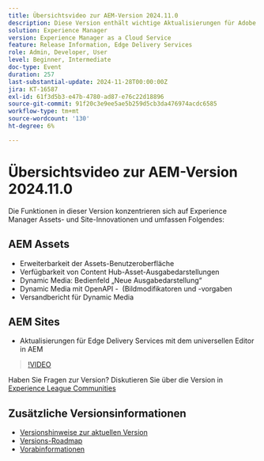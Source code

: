 ```yaml
---
title: Übersichtsvideo zur AEM-Version 2024.11.0
description: Diese Version enthält wichtige Aktualisierungen für Adobe Experience Manager (AEM) Sites und Assets, einschließlich verbesserter Erweiterbarkeit der Benutzeroberfläche, neuer Ausgabeformate, erweiterter Bildmodifikatoren und Verbesserungen an Edge Delivery Services mit dem universellen Editor in AEM.
solution: Experience Manager
version: Experience Manager as a Cloud Service
feature: Release Information, Edge Delivery Services
role: Admin, Developer, User
level: Beginner, Intermediate
doc-type: Event
duration: 257
last-substantial-update: 2024-11-28T00:00:00Z
jira: KT-16587
exl-id: 61f3d5b3-e47b-4780-ad87-e76c22d18896
source-git-commit: 91f20c3e9ee5ae5b259d5cb3da476974acdc6585
workflow-type: tm+mt
source-wordcount: '130'
ht-degree: 6%

---
```


# Übersichtsvideo zur AEM-Version 2024.11.0

Die Funktionen in dieser Version konzentrieren sich auf Experience Manager Assets- und Site-Innovationen und umfassen Folgendes:

## AEM Assets

* Erweiterbarkeit der Assets-Benutzeroberfläche&#x200B;
* Verfügbarkeit von Content Hub-Asset-Ausgabedarstellungen&#x200B;
* Dynamic Media: Bedienfeld „Neue Ausgabedarstellung“&#x200B;
* Dynamic Media mit OpenAPI - &#x200B; (Bildmodifikatoren und -vorgaben&#x200B;
* Versandbericht für Dynamic Media&#x200B;

## AEM Sites

* Aktualisierungen für Edge Delivery Services mit dem &#x200B;universellen Editor in AEM

>[!VIDEO](https://video.tv.adobe.com/v/3440929/?learn=on&enablevpops&captions=ger)

Haben Sie Fragen zur Version?  Diskutieren Sie über die Version in [Experience League Communities](https://adobe.ly/3ZKpM0u)

## Zusätzliche Versionsinformationen

* [Versionshinweise zur aktuellen Version](https://experienceleague.adobe.com/docs/experience-manager-cloud-service/content/release-notes/home.html?lang=de)
* [Versions-Roadmap](https://experienceleague.adobe.com/docs/experience-manager-release-information/aem-release-updates/update-releases-roadmap.html?lang=de)
* [Vorabinformationen](https://experienceleague.adobe.com/docs/experience-manager-cloud-service/content/release-notes/prerelease.html?lang=de)
